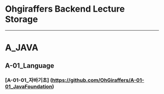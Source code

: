 # Ohgiraffers Backend Lecture Storage

---
# A_JAVA
## A-01_Language
### [A-01-01_자바기초] (https://github.com/OhGiraffers/A-01-01_JavaFoundation)
